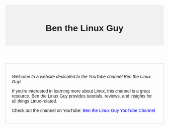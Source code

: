<!DOCTYPE html>
<html lang="en">
<head>
  <meta charset="UTF-8">
  <meta name="viewport" content="width=device-width, initial-scale=1.0">
  <title>Ben the Linux Guy</title>
  <style>
    body {
      font-family: sans-serif;
      margin: 0;
      padding: 20px;
    }
    .header {
      background-color: #f1f1f1;
      padding: 20px;
    }
    .title {
      font-size: 2em;
    }
    .content {
      padding: 20px;
      border: 1px solid #ddd;
    }
    .about-me {
      font-style: italic;
    }
    .youtube-link {
      text-decoration: none;
      color: blue;
    }
  </style>
</head>
<body>
  <header class="header">
    <h1 class="title">Ben the Linux Guy</h1>
  </header>

  <main class="content">
    <p class="about-me">Welcome to a website dedicated to the YouTube channel Ben the Linux Guy!</p>
    <p>If you're interested in learning more about Linux, this channel is a great resource. Ben the Linux Guy provides tutorials, reviews, and insights for all things Linux-related.</p>
    <p>Check out the channel on YouTube: <a href="https://www.youtube.com/@benthelinuxguy" class="youtube-link">Ben the Linux Guy YouTube Channel</a></p>
  </main>
</body>
</html>
